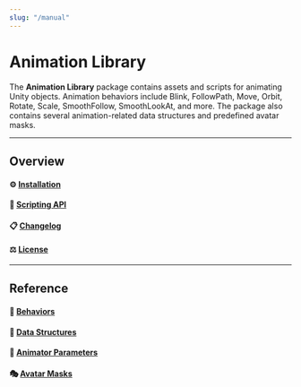 ```yaml
---
slug: "/manual"
---
```


# Animation Library

The **Animation Library** package contains assets and scripts for animating Unity objects. Animation behaviors include Blink, FollowPath, Move, Orbit, Rotate, Scale, SmoothFollow, SmoothLookAt, and more. The package also contains several animation-related data structures and predefined avatar masks.

<hr/>

## Overview

#### ⚙️ [Installation](/installation)

#### 🧰 [Scripting API](/api/Zigurous.Animation)

#### 📋 [Changelog](/changelog)

#### ⚖️ [License](/license)

<hr/>

## Reference

#### 🚀 [Behaviors](/manual/behaviors)

#### 💾 [Data Structures](/manual/data-structures)

#### 🔖 [Animator Parameters](/manual/animator-parameters)

#### 🎭 [Avatar Masks](/manual/avatar-masks)

